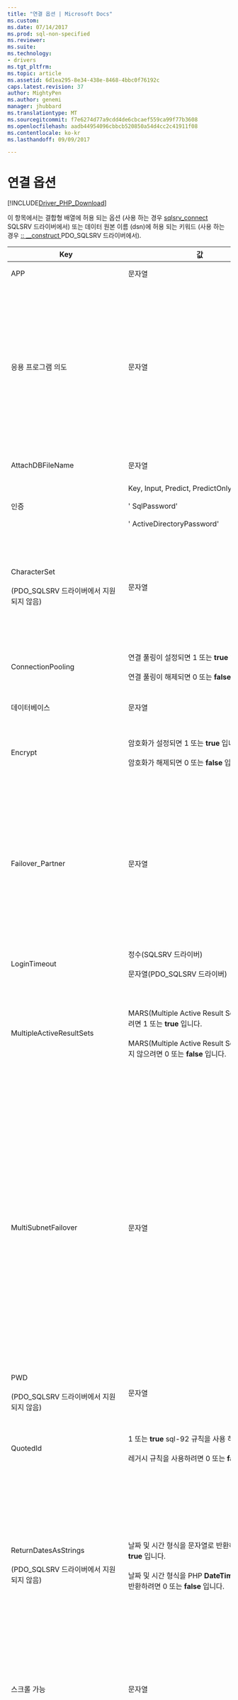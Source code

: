 ```yaml
---
title: "연결 옵션 | Microsoft Docs"
ms.custom: 
ms.date: 07/14/2017
ms.prod: sql-non-specified
ms.reviewer: 
ms.suite: 
ms.technology:
- drivers
ms.tgt_pltfrm: 
ms.topic: article
ms.assetid: 6d1ea295-8e34-438e-8468-4bbc0f76192c
caps.latest.revision: 37
author: MightyPen
ms.author: genemi
manager: jhubbard
ms.translationtype: MT
ms.sourcegitcommit: f7e6274d77a9cdd4de6cbcaef559ca99f77b3608
ms.openlocfilehash: aadb44954096cbbcb520850a54d4cc2c41911f08
ms.contentlocale: ko-kr
ms.lasthandoff: 09/09/2017

---
```

# <a name="connection-options"></a>연결 옵션
[!INCLUDE[Driver_PHP_Download](../../includes/driver_php_download.md)]

이 항목에서는 결합형 배열에 허용 되는 옵션 (사용 하는 경우 [sqlsrv_connect](../../connect/php/sqlsrv-connect.md) SQLSRV 드라이버에서) 또는 데이터 원본 이름 (dsn)에 허용 되는 키워드 (사용 하는 경우 [:: __construct ](../../connect/php/pdo-construct.md) PDO_SQLSRV 드라이버에서).  

|Key|값|설명|기본값|  
|-------|---------|---------------|-----------|  
|APP|문자열|추적에서 사용되는 응용 프로그램 이름을 지정합니다.|설정된 값이 없습니다.|  
|응용 프로그램 의도|문자열|서버에 연결할 때 응용 프로그램 작업 유형을 선언합니다. 가능한 값은 ReadOnly 및 ReadWrite입니다.<br /><br />[!INCLUDE[ssDriverPHP](../../includes/ssdriverphp_md.md)] 사용에 필요한 [!INCLUDE[ssHADR](../../includes/sshadr_md.md)]지원에 대한 자세한 내용은 [PHP Driver for SQL Server Support for High Availability, Disaster Recovery](../../connect/php/php-driver-for-sql-server-support-for-high-availability-disaster-recovery.md)(PHP Driver for SQL Server의 고가용성, 재해 복구 지원)를 참조하세요.|ReadWrite|  
|AttachDBFileName|문자열|서버를 연결해야 하는 데이터베이스 파일을 지정합니다.|설정된 값이 없습니다.|  
|인증|Key, Input, Predict, PredictOnly, None<br /><br />' SqlPassword'<br /><br />' ActiveDirectoryPassword'|인증 모드를 지정 합니다.|설정 되지 않았습니다.|  
|CharacterSet<br /><br />(PDO_SQLSRV 드라이버에서 지원되지 않음)|문자열|서버에 데이터를 보내는 데 사용되는 문자 집합을 지정합니다.<br /><br />가능한 값은 SQLSRV_ENC_CHAR 및 UTF-8입니다. 자세한 내용은 [How to: Send and Retrieve UTF-8 Data Using Built-In UTF-8 Support](../../connect/php/how-to-send-and-retrieve-utf-8-data-using-built-in-utf-8-support.md)을 참조하세요.|SQLSRV_ENC_CHAR|  
|ConnectionPooling|연결 풀링이 설정되면 1 또는 **true** 입니다.<br /><br />연결 풀링이 해제되면 0 또는 **false** 입니다.|연결이 연결 풀에서 할당 되었는지 여부를 지정 합니다 (1 또는 **true**) 아닌지 (0 또는 **false**).<sup> 1</sup>|**true 이면** (1)|  
|데이터베이스|문자열|설정 되는 연결에 대 한 사용 데이터베이스의 이름을 지정<sup>2</sup>합니다.|사용할 로그인에 대한 기본 데이터베이스입니다.|  
|Encrypt|암호화가 설정되면 1 또는 **true** 입니다.<br /><br />암호화가 해제되면 0 또는 **false** 입니다.|SQL Server와의 통신이 암호화 되는지 여부를 지정 합니다 (1 또는 **true**) 또는 암호화 되지 않았는지 (0 또는 **false**)<sup>3</sup>합니다.|**false** (0)|  
|Failover_Partner|문자열|주 서버를 사용할 수 없을 때 사용할 데이터베이스 미러의 인스턴스 및 서버(사용하도록 설정되고 구성된 경우)를 지정합니다.<br /><br />MultiSubnetFailover에서 Failover_Partner 사용에 대한 제한이 있습니다. 자세한 내용은 [PHP Driver for SQL Server Support for High Availability, Disaster Recovery](../../connect/php/php-driver-for-sql-server-support-for-high-availability-disaster-recovery.md)(PHP Driver for SQL Server의 고가용성, 재해 복구 지원)를 참조하세요.|설정된 값이 없습니다.|  
|LoginTimeout|정수(SQLSRV 드라이버)<br /><br />문자열(PDO_SQLSRV 드라이버)|연결 시도가 실패할 때까지 기다리는 시간(초)을 지정합니다.|시간 제한이 없습니다.|  
|MultipleActiveResultSets|MARS(Multiple Active Result Set)를 사용하려면 1 또는 **true** 입니다.<br /><br />MARS(Multiple Active Result Set)를 사용하지 않으려면 0 또는 **false** 입니다.|MARS(Multiple Active Result Set)에 대한 지원을 사용하지 않도록 설정하거나 명시적으로 사용하도록 설정합니다.<br /><br />자세한 내용은 참조 [하는 방법: Multiple Active Resultsets 사용 안 함 &#40; MARS &#41; ](../../connect/php/how-to-disable-multiple-active-resultsets-mars.md).|true(1)|  
|MultiSubnetFailover|문자열|항상 지정 **multiSubnetFailover = yes** 의 가용성 그룹 수신기에 연결할 때는 [!INCLUDE[ssSQL11](../../includes/sssql11_md.md)] 가용성 그룹 또는 [!INCLUDE[ssSQL11](../../includes/sssql11_md.md)] 장애 조치 클러스터 인스턴스의 합니다. **multiSubnetFailover = yes** 구성 [!INCLUDE[ssDriverPHP](../../includes/ssdriverphp_md.md)] 의 더 빠른 감지와 (현재) 활성 서버 연결을 제공 하도록 합니다. 가능한 값은 예 및 아니요입니다.<br /><br />[!INCLUDE[ssDriverPHP](../../includes/ssdriverphp_md.md)] 사용에 필요한 [!INCLUDE[ssHADR](../../includes/sshadr_md.md)]지원에 대한 자세한 내용은 [PHP Driver for SQL Server Support for High Availability, Disaster Recovery](../../connect/php/php-driver-for-sql-server-support-for-high-availability-disaster-recovery.md)(PHP Driver for SQL Server의 고가용성, 재해 복구 지원)를 참조하세요.|아니요|  
|PWD<br /><br />(PDO_SQLSRV 드라이버에서 지원되지 않음)|문자열|SQL Server 인증으로 연결할 때 사용할 사용자 ID와 연결 된 암호를 지정<sup>4</sup>합니다.|설정된 값이 없습니다.|  
|QuotedId|1 또는 **true** sql-92 규칙을 사용 하도록 합니다.<br /><br />레거시 규칙을 사용하려면 0 또는 **false** 입니다.|따옴표 붙은 식별자에 대 한 sql-92 규칙을 사용할지 여부를 지정 (1 또는 **true**) 레거시 TRANSACT-SQL 규칙을 사용 하거나 (0 또는 **false**).|**true 이면** (1)|  
|ReturnDatesAsStrings<br /><br />(PDO_SQLSRV 드라이버에서 지원되지 않음)|날짜 및 시간 형식을 문자열로 반환하려면 1 또는 **true** 입니다.<br /><br />날짜 및 시간 형식을 PHP **DateTime** 형식으로 반환하려면 0 또는 **false** 입니다.|날짜 및 시간 형식(datetime, date, time, datetime2 및 datetimeoffset)을 문자열 또는 PHP 형식으로 검색합니다. PDO_SQLSRV 드라이버를 사용하는 경우 날짜가 문자열로 반환됩니다. PDO_SQLSRV 드라이버에 **datetime** 유형입니다.<br /><br />자세한 내용은 [방법: SQLSRV 드라이버를 사용하여 날짜 및 시간 형식을 문자열로 검색](../../connect/php/how-to-retrieve-date-and-time-type-as-strings-using-the-sqlsrv-driver.md)을 참조하세요.|**false**|  
|스크롤 가능|문자열|"버퍼됨"은 클라이언트 쪽(버퍼됨) 커서를 원한다는 것을 나타내며 메모리에서 전체 결과 집합을 캐시할 수 있습니다. 자세한 내용은 참조 [커서 유형 &#40; SQLSRV 드라이버 &#41; ](../../connect/php/cursor-types-sqlsrv-driver.md).|정방향 전용 커서|  
|Server<br /><br />(SQLSRV 드라이버에서 지원되지 않음)|문자열|연결할 [!INCLUDE[ssNoVersion](../../includes/ssnoversion_md.md)] 인스턴스입니다.<br /><br />또한 AlwaysOn 가용성 그룹에 연결하기 위해 가상 네트워크 이름을 지정할 수 있습니다. [!INCLUDE[ssDriverPHP](../../includes/ssdriverphp_md.md)] 사용에 필요한 [!INCLUDE[ssHADR](../../includes/sshadr_md.md)]지원에 대한 자세한 내용은 [PHP Driver for SQL Server Support for High Availability, Disaster Recovery](../../connect/php/php-driver-for-sql-server-support-for-high-availability-disaster-recovery.md)(PHP Driver for SQL Server의 고가용성, 재해 복구 지원)를 참조하세요.|서버는 필수 키워드입니다(연결 문자열에서 첫 번째 키워드가 될 필요는 없음). 서버 이름으로 키워드에 전달 되지 않으므로 로컬 인스턴스에 연결 하려면 시도가 이루어집니다.<br /><br />서버에 전달된 값은 [!INCLUDE[ssNoVersion](../../includes/ssnoversion_md.md)] 인스턴스의 이름 또는 인스턴스의 IP 주소일 수 있습니다. 필요에 따라 포트 번호를 지정할 수 있습니다 (예를 들어 `sqlsrv:server=(local),1033`).<br /><br />[!INCLUDE[ssDriverPHP](../../includes/ssdriverphp_md.md)] 의 버전 3.0부터는 `server=(localdb)\instancename`을 사용하여 LocalDB 인스턴스를 지정할 수도 있습니다. 자세한 내용은 [PHP Driver for SQL Server Support for LocalDB](../../connect/php/php-driver-for-sql-server-support-for-localdb.md)을 참조하세요.|  
|TraceFile|문자열|추적 데이터에 사용되는 파일에 대한 경로를 지정합니다.|설정된 값이 없습니다.|  
|TraceOn|추적을 사용하도록 설정하려면 1 또는 **true** 입니다.<br /><br />추적을 사용하지 않도록 설정하려면 0 또는 **false** 입니다.|ODBC 추적이 사용 되는지 여부를 지정 합니다 (1 또는 **true**) 또는 해제 (0 또는 **false**) 설정 되는 연결에 대 한 합니다.|**false** (0)|  
|TransactionIsolation|SQLSRV 드라이버는 다음 값을 사용합니다.<br /><br />SQLSRV_TXN_READ_UNCOMMITTED<br /><br />SQLSRV_TXN_READ_COMMITTED<br /><br />SQLSRV_TXN_REPEATABLE_READ<br /><br />SQLSRV_TXN_SNAPSHOT<br /><br />SQLSRV_TXN_SERIALIZABLE<br /><br />PDO_SQLSRV 드라이버는 다음 값을 사용 합니다.<br /><br />PDO::SQLSRV_TXN_READ_UNCOMMITTED<br /><br />PDO::SQLSRV_TXN_READ_COMMITTED<br /><br />PDO::SQLSRV_TXN_REPEATABLE_READ<br /><br />PDO::SQLSRV_TXN_SNAPSHOT<br /><br />PDO::SQLSRV_TXN_SERIALIZABLE|트랜잭션 격리 수준을 지정합니다.<br /><br />트랜잭션 격리에 대한 자세한 내용은 SQL Server 설명서에서 [SET TRANSACTION ISOLATION LEVEL](http://go.microsoft.com/fwlink/?LinkID=191497) 을 참조하세요.|SQLSRV_TXN_READ_COMMITTED<br /><br />또는<br /><br />PDO::SQLSRV_TXN_READ_COMMITTED|  
|TransparentNetworkIPResolution|**활성화** 또는 **사용 안 함**|호스트 이름을와 관련 된 첫 번째 해결 호스트의 IP가 응답 하지 않으면 되며 여러 Ip 연결 시퀀스를에 영향을 줍니다.<br /><br />다른 연결 시퀀스를 제공 하는 MultiSubnetFailover와 상호 작용 합니다. 자세한 내용은 참조 [투명 네트워크 IP 확인 사용 하 여](https://docs.microsoft.com/en-us/sql/connect/odbc/using-transparent-network-ip-resolution)합니다.|설정|
|TrustServerCertificate|인증서를 신뢰하려면 1 또는 **true** 입니다.<br /><br />인증서를 신뢰하지 않으려면 0 또는 **false** 입니다.|클라이언트 신뢰 해야 하는지 여부를 지정 합니다 (1 또는 **true**) 하거나 거부 (0 또는 **false**) 자체 서명한 서버 인증서.|**false** (0)|  
|UID<br /><br />(PDO_SQLSRV 드라이버에서 지원되지 않음)|문자열|SQL Server 인증으로 연결 될 때 사용할 사용자 ID를 지정<sup>4</sup>합니다.|설정된 값이 없습니다.|  
|WSID|문자열|추적용 컴퓨터의 이름을 지정합니다.|설정된 값이 없습니다.|  

1. `ConnectionPooling` 특성을 설정/해제 Linux와 Mac.에서 연결 풀링을 사용할 수 없습니다 참조 [연결 풀링 (Microsoft Drivers for PHP for SQL Server)](../../connect/php/connection-pooling-microsoft-drivers-for-php-for-sql-server.md)합니다.

2. 지정 된 데이터베이스에 설정된 된 연결에서 실행 되는 모든 쿼리 적용는 *데이터베이스* 특성입니다. 그러나 사용자에 적절 한 권한이 있으면 다른 데이터베이스의에서 데이터 정규화 된 이름을 사용 하 여 액세스할 수 있습니다. 예를 들어 경우는 *마스터* 으로 설정 된 데이터베이스는 *데이터베이스* 계속 액세스 하는 Transact SQL 쿼리를 실행할 수는 연결 특성은 * AdventureWorks.HumanResources.Employee* 정규화 된 이름을 사용 하 여 테이블입니다.  

3. *암호화* 를 사용하도록 설정하면 데이터를 암호화하는 데 필요한 계산 오버헤드로 인해 일부 응용 프로그램의 성능에 영향을 줄 수 있습니다.  

4. 연결할 *UID* 와 *PWD* 특성은 [!INCLUDE[ssNoVersion](../../includes/ssnoversion_md.md)] 인증과 연결될 때 둘 다 설정되어야 합니다.  

지원되는 많은 키가 ODBC 연결 문자열 특성입니다. ODBC 연결 문자열에 대한 정보는 [SQL Native Client에서 연결 문자열 키워드 사용](http://go.microsoft.com/fwlink/?LinkId=105504)을 참조하세요.  

## <a name="see-also"></a>참고 항목  
[서버에 연결](../../connect/php/connecting-to-the-server.md)  

